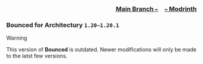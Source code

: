 ### <p align=right>[Main Branch `←`](https://github.com/KessokuTeaTime/Bounced)&emsp;[`→` Modrinth](https://modrinth.com/mod/bounced)</p>

### Bounced for Architectury `1.20~1.20.1`

> [!WARNING]
> This version of **Bounced** is outdated. Newer modifications will only be made to the latst few versions.

